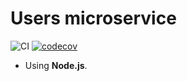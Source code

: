 # Users microservice

![CI](https://github.com/SeedyFiuba-G8/microservice_users/actions/workflows/default.yml/badge.svg)
[![codecov](https://codecov.io/gh/SeedyFiuba-G8/microservice_users/branch/main/graph/badge.svg?token=IEZBYB52SY)](https://codecov.io/gh/SeedyFiuba-G8/microservice_users)

* Using **Node.js**.
